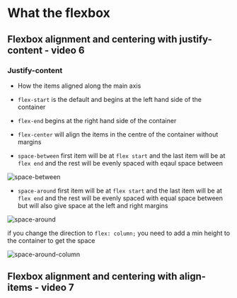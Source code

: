 # What the flexbox

## Flexbox alignment and centering with justify-content - video 6

### Justify-content

- How the items aligned along the main axis

- `flex-start` is the default and begins at the left hand side of the container

- `flex-end` begins at the right hand side of the container

- `flex-center` will align the items in the centre of the container without margins

- `space-between` first item will be at `flex start` and the last item will be at `flex end` and the rest will be evenly spaced with eqaul space between

![space-between](images/space-between.png)

- `space-around` first item will be at `flex start` and the last item will be at `flex end` and the rest will be evenly spaced with equal space between but will also give space at the left and right margins

![space-around](images/space-around.png)

if you change the direction to `flex: column;` you need to add a min height to the container to get the space

![space-around-column](images/spacearound-column.png)

##  Flexbox alignment and centering with align-items - video 7

